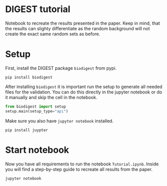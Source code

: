# DIGEST tutorial
Notebook to recreate the results presented in the paper. Keep in mind, that the results can slighty differentiate as the random background will not create the exact same random sets as before.
# Setup
First, install the DIGEST package `biodigest` from pypi.
```
pip install biodigest
```
After installing `biodigest` it is important run the setup to generate all
needed files for the validation. You can do this directly in the jupyter
notebook or do it manually and skip the cell in the notebook.
```python
from biodigest import setup
setup.main(setup_type="api")
```
Make sure you also have `jupyter notebook` installed.
```
pip install juypter
```
# Start notebook
Now you have all requirements to run the notebook `Tutorial.ipynb`.
Inside you will find a step-by-step guide to recreate all results
from the paper.
```
jupyter notebook
```
